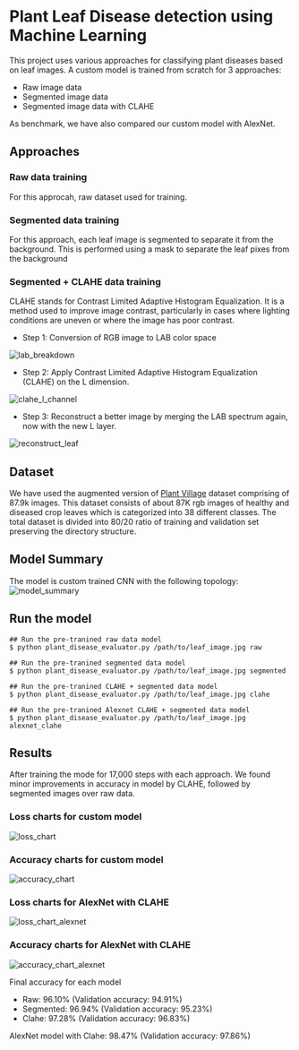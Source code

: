 # Plant Leaf Disease detection using Machine Learning

This project uses various approaches for classifying plant diseases based on leaf images. A custom model is trained from scratch for 3 approaches:
- Raw image data
- Segmented image data
- Segmented image data with CLAHE

As benchmark, we have also compared our custom model with AlexNet.

## Approaches

### Raw data training
For this approcah, raw dataset used for training.

### Segmented data training
For this approach, each leaf image is segmented to separate it from the background. This is performed using a mask to separate the leaf pixes from the background

### Segmented + CLAHE data training
CLAHE stands for Contrast Limited Adaptive Histogram Equalization. It is a method used to improve image contrast, particularly in cases where lighting conditions are uneven or where the image has poor contrast.

- Step 1: Conversion of RGB image to LAB color space

![lab_breakdown](https://github.com/maithil22/leaf_disease_detection/blob/main/images/lab_breakdown.png)

- Step 2: Apply Contrast Limited Adaptive Histogram Equalization (CLAHE) on the L dimension.

![clahe_l_channel](https://github.com/maithil22/leaf_disease_detection/blob/main/images/clahe_l_channel.png)

- Step 3: Reconstruct a better image by merging the LAB spectrum again, now with the new L layer.

![reconstruct_leaf](https://github.com/maithil22/leaf_disease_detection/blob/main/images/reconstruct_leaf.png)

## Dataset
We have used the augmented version of [Plant Village](https://www.kaggle.com/datasets/vipoooool/new-plant-diseases-dataset) dataset comprising of 87.9k images. 
This dataset consists of about 87K rgb images of healthy and diseased crop leaves which is categorized into 38 different classes. The total dataset is divided into 80/20 ratio of training and validation set preserving the directory structure.

## Model Summary
 The model is custom trained CNN with the following topology:
 ![model_summary](https://github.com/maithil22/leaf_disease_detection/blob/main/images/model_summary.png)

## Run the model
```
## Run the pre-tranined raw data model
$ python plant_disease_evaluator.py /path/to/leaf_image.jpg raw

## Run the pre-tranined segmented data model
$ python plant_disease_evaluator.py /path/to/leaf_image.jpg segmented

## Run the pre-tranined CLAHE + segmented data model
$ python plant_disease_evaluator.py /path/to/leaf_image.jpg clahe

## Run the pre-tranined Alexnet CLAHE + segmented data model
$ python plant_disease_evaluator.py /path/to/leaf_image.jpg alexnet_clahe
```

## Results
After training the mode for 17,000 steps with each approach. We found minor improvements in accuracy in model by CLAHE, followed by segmented images over raw data.

### Loss charts for custom model
![loss_chart](https://github.com/maithil22/leaf_disease_detection/blob/main/images/loss_chart.png)

### Accuracy charts for custom model
![accuracy_chart](https://github.com/maithil22/leaf_disease_detection/blob/main/images/accuracy_chart.png)

### Loss charts for AlexNet with CLAHE
![loss_chart_alexnet](https://github.com/maithil22/leaf_disease_detection/blob/main/images/loss_chart_alexnet.png)

### Accuracy charts for AlexNet with CLAHE
![accuracy_chart_alexnet](https://github.com/maithil22/leaf_disease_detection/blob/main/images/accuracy_chart_alexnet.png)


Final accuracy for each model
- Raw: 96.10% (Validation accuracy: 94.91%)
- Segmented: 96.94% (Validation accuracy: 95.23%)
- Clahe: 97.28% (Validation accuracy: 96.83%)

AlexNet model with Clahe: 98.47% (Validation accuracy: 97.86%)
